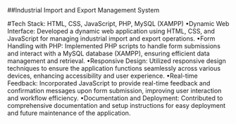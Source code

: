##Industrial Import and Export Management System

#Tech Stack: HTML, CSS, JavaScript, PHP, MySQL (XAMPP)
•Dynamic Web Interface: Developed a dynamic web application using HTML, CSS, and JavaScript for managing industrial import and export operations.
•Form Handling with PHP: Implemented PHP scripts to handle form submissions and interact with a MySQL database (XAMPP), ensuring efficient data management and retrieval.
•Responsive Design: Utilized responsive design techniques to ensure the application functions seamlessly across various devices, enhancing accessibility and user experience.
•Real-time Feedback: Incorporated JavaScript to provide real-time feedback and confirmation messages upon form submission, improving user interaction and workflow efficiency.
•Documentation and Deployment: Contributed to comprehensive documentation and setup instructions for easy deployment and future maintenance of the application.
